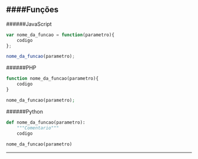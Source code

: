 ####Funções
---
######JavaScript
```javascript
var nome_da_funcao = function(parametro){   
    codigo
};

nome_da_funcao(parametro);
```
######PHP
```php
function nome_da_funcao(parametro){
    codigo
}

nome_da_funcao(parametro);
```
######Python
```python
def nome_da_funcao(parametro):
    """Comentario"""
    codigo
    
nome_da_funcao(parametro)
```
---
